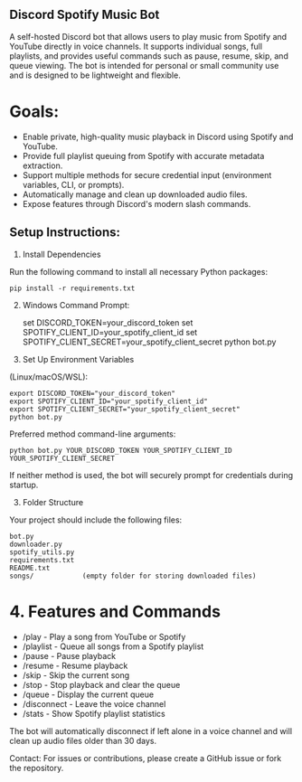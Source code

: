 ## Discord Spotify Music Bot

A self-hosted Discord bot that allows users to play music from Spotify and YouTube directly in voice channels. It supports individual songs, full playlists, and provides useful commands such as pause, resume, skip, and queue viewing. The bot is intended for personal or small community use and is designed to be lightweight and flexible.

# Goals:
- Enable private, high-quality music playback in Discord using Spotify and YouTube.
- Provide full playlist queuing from Spotify with accurate metadata extraction.
- Support multiple methods for secure credential input (environment variables, CLI, or prompts).
- Automatically manage and clean up downloaded audio files.
- Expose features through Discord's modern slash commands.

## Setup Instructions:

1. Install Dependencies

Run the following command to install all necessary Python packages:

    pip install -r requirements.txt


2. Windows Command Prompt:

    set DISCORD_TOKEN=your_discord_token
    set SPOTIFY_CLIENT_ID=your_spotify_client_id
    set SPOTIFY_CLIENT_SECRET=your_spotify_client_secret
    python bot.py


3. Set Up Environment Variables

 (Linux/macOS/WSL):

    export DISCORD_TOKEN="your_discord_token"
    export SPOTIFY_CLIENT_ID="your_spotify_client_id"
    export SPOTIFY_CLIENT_SECRET="your_spotify_client_secret"
    python bot.py



Preferred method command-line arguments:

    python bot.py YOUR_DISCORD_TOKEN YOUR_SPOTIFY_CLIENT_ID YOUR_SPOTIFY_CLIENT_SECRET

If neither method is used, the bot will securely prompt for credentials during startup.

3. Folder Structure

Your project should include the following files:

    bot.py
    downloader.py
    spotify_utils.py
    requirements.txt
    README.txt
    songs/            (empty folder for storing downloaded files)

# 4. Features and Commands

- /play <query>        - Play a song from YouTube or Spotify
- /playlist <url>      - Queue all songs from a Spotify playlist
- /pause               - Pause playback
- /resume              - Resume playback
- /skip                - Skip the current song
- /stop                - Stop playback and clear the queue
- /queue               - Display the current queue
- /disconnect          - Leave the voice channel
- /stats <playlist>    - Show Spotify playlist statistics

The bot will automatically disconnect if left alone in a voice channel and will clean up audio files older than 30 days.

Contact:
For issues or contributions, please create a GitHub issue or fork the repository.
